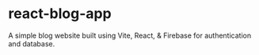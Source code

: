 # react-blog-app
A simple blog website built using Vite, React, &amp; Firebase for authentication and database.
